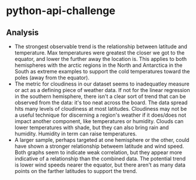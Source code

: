 # python-api-challenge

## Analysis
- The strongest observable trend is the relationship between latitude and temperature. Max temperatures were greatest the closer we got to the equator, and lower the further away the location is. This applies to both hemispheres with the arctic regions in the North and Antarctica in the South as extreme examples to support the cold temperatures toward the poles (away from the equator).
- The metric for cloudiness in our dataset seems to inadequatley measure or act as a defining piece of weather data. If not for the linear regression in the southern hemisphere, there isn't a clear sort of trend that can be observed from the data: it's too neat across the board. The data spread hits many levels of cloudiness at most latitudes. Cloudiness may not be a useful technique for discerning a region's weather if it does/does not impact another component, like temperatures or humidity. Clouds can lower temperatures with shade, but they can also bring rain and humidity. Humidity in term can raise temperatures.
- A larger sample, perhaps targeted at one hemisphere or the other, could have shown a stronger relationship betweem latitude and wind speed. Both graphs seem to indicate weak correlation, but they appear more indicative of a relationship than the combined data. The potential trend is lower wind speeds nearer the equator, but there aren't as many data points on the farther latitudes to support the trend.